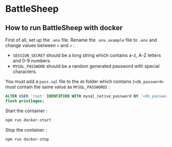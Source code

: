 # BattleSheep

## How to run BattleSheep with docker

First of all, set up the `.env` file. Rename the `.env.example` file to `.env` and change values between `<` and `>` :

* `SESSION_SECRET` should be a long string which contains a-z, A-Z letters and 0-9 numbers.
* `MYSQL_PASSWORD` should be a random generated password with special characters.

You must add a `pass.sql` file to the `db` folder which contains (`<db_password>` must contain the same value as `MYSQL_PASSWORD`) :
```sql
ALTER USER 'root' IDENTIFIED WITH mysql_native_password BY '<db_password>'; 
flush privileges;
```

Start the container :
```bash
npm run docker-start
```

Stop the container :
```bash
npm run docker-stop
```